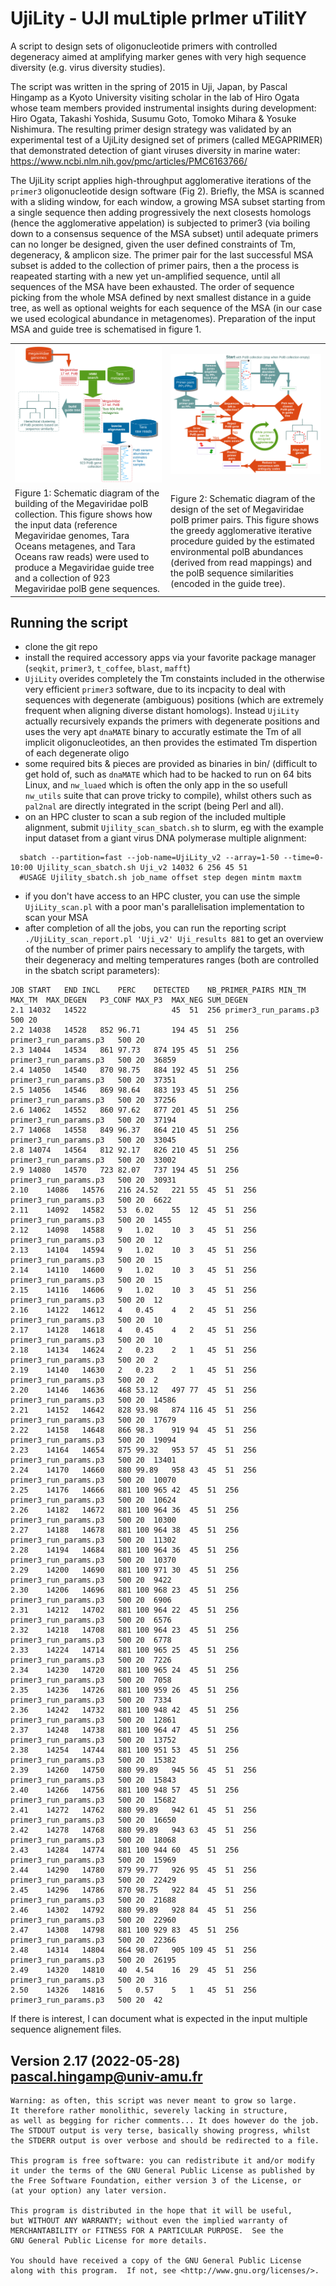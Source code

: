 # UjiLity - UJI muLtiple prImer uTilitY

A script to design sets of oligonucleotide primers with controlled degeneracy aimed at amplifying marker genes with very high sequence diversity (e.g. virus diversity studies).
    
The script was written in the spring of 2015 in Uji, Japan, by Pascal Hingamp as a Kyoto University visiting scholar in the lab of Hiro Ogata whose team members provided instrumental insights during development: Hiro Ogata, Takashi Yoshida, Susumu Goto, Tomoko Mihara & Yosuke Nishimura. The resulting primer design strategy was validated  by an experimental test of a UjiLity designed set of primers (called MEGAPRIMER) that demonstrated detection of giant viruses diversity in marine water: https://www.ncbi.nlm.nih.gov/pmc/articles/PMC6163766/ 

The UjiLity script applies high-throughput agglomerative iterations of the ```primer3``` oligonucleotide design software (Fig 2). Briefly, the MSA is scanned with a sliding window, for each window, a growing MSA subset starting from a single sequence then adding progressively the next closests homologs (hence the agglomerative appelation) is subjected to primer3 (via boiling down to a consensus sequence of the MSA subset) until adequate primers can no longer be designed, given the user defined constraints of Tm, degeneracy, & amplicon size. The primer pair for the last successful MSA subset is added to the collection of primer pairs, then a the process is reapeated starting with a new yet un-amplified sequence, until all sequences of the MSA have been exhausted. The order of sequence picking from the whole MSA defined by next smallest distance in a guide tree, as well as optional weights for each sequence of the MSA (in our case we used ecological abundance in metagenomes). Preparation of the input MSA and guide tree is schematised in figure 1.

<table>
  <tr>
    <td><img src="docs/figure_1.png" width="500px" title="Figure 1"/></td><td><img src="docs/figure_2.png" width="500px" title="Figure 2"/></td></tr>
    <tr><td>Figure 1: Schematic diagram of the building of the Megaviridae polB collection. This figure shows how the input data (reference Megaviridae genomes, Tara Oceans metagenes, and Tara Oceans raw reads) were used to produce a Megaviridae guide tree and a collection of 923 Megaviridae polB gene sequences.</td><td>Figure 2: Schematic diagram of the design of the set of Megaviridae polB primer pairs. This figure shows the greedy agglomerative iterative procedure guided by the estimated environmental polB abundances (derived from read mappings) and the polB sequence similarities (encoded in the guide tree).</td></tr></table>

## Running the script
 - clone the git repo
 - install the required accessory apps via your favorite package manager (```seqkit```, ```primer3```, ```t_coffee```, ```blast```, ```mafft```)
 - ```UjiLity``` overides completely the Tm constaints included in the otherwise very efficient ```primer3``` software, due to its incpacity to deal with sequences with degenerate (ambiguous) positions (which are extremely frequent when aligning diverse distant homologs). Instead ```UjiLity``` actually recursively expands the primers with degenerate positions and uses the very apt ```dnaMATE``` binary to accuratly estimate the Tm of all implicit oligonucleotides, an then provides the estimated Tm dispertion of each degenerate oligo
 - some required bits & pieces are provided as binaries in bin/ (difficult to get hold of, such as ```dnaMATE``` which had to be hacked to run on 64 bits Linux, and ```nw_luaed``` which is often the only app in the so usefull ```nw_utils``` suite that can prove tricky to compile), whilst others such as ```pal2nal``` are directly integrated in the script (being Perl and all).
 - on an HPC cluster to scan a sub region of the included multiple alignment, submit ```Ujility_scan_sbatch.sh``` to slurm, eg with the example input dataset from a giant virus DNA polymerase multiple alignment:
```
  sbatch --partition=fast --job-name=UjiLity_v2 --array=1-50 --time=0-10:00 Ujility_scan_sbatch.sh Uji_v2 14032 6 256 45 51
  #USAGE Ujility_sbatch.sh job_name offset step degen mintm maxtm
```
 - if you don't have access to an HPC cluster, you can use the simple ```UjiLity_scan.pl``` with a poor man's parallelisation implementation to scan your MSA
 - after completion of all the jobs, you can run the reporting script ```./UjiLity_scan_report.pl 'Uji_v2' Uji_results 881``` to get an overview of the number of primer pairs necessary to amplify the targets, with their degeneracy and melting temperatures ranges (both are controlled in the sbatch script parameters):
```
JOB	START	END	INCL	PERC	DETECTED	NB_PRIMER_PAIRS	MIN_TM	MAX_TM	MAX_DEGEN	P3_CONF	MAX_P3	MAX_NEG	SUM_DEGEN
2.1	14032	14522					45	51	256	primer3_run_params.p3	500	20	
2.2	14038	14528	852	96.71		194	45	51	256	primer3_run_params.p3	500	20	
2.3	14044	14534	861	97.73	874	195	45	51	256	primer3_run_params.p3	500	20	36859
2.4	14050	14540	870	98.75	884	192	45	51	256	primer3_run_params.p3	500	20	37351
2.5	14056	14546	869	98.64	883	193	45	51	256	primer3_run_params.p3	500	20	37256
2.6	14062	14552	860	97.62	877	201	45	51	256	primer3_run_params.p3	500	20	37194
2.7	14068	14558	849	96.37	864	210	45	51	256	primer3_run_params.p3	500	20	33045
2.8	14074	14564	812	92.17	826	210	45	51	256	primer3_run_params.p3	500	20	33002
2.9	14080	14570	723	82.07	737	194	45	51	256	primer3_run_params.p3	500	20	30931
2.10	14086	14576	216	24.52	221	55	45	51	256	primer3_run_params.p3	500	20	6622
2.11	14092	14582	53	6.02	55	12	45	51	256	primer3_run_params.p3	500	20	1455
2.12	14098	14588	9	1.02	10	3	45	51	256	primer3_run_params.p3	500	20	12
2.13	14104	14594	9	1.02	10	3	45	51	256	primer3_run_params.p3	500	20	15
2.14	14110	14600	9	1.02	10	3	45	51	256	primer3_run_params.p3	500	20	15
2.15	14116	14606	9	1.02	10	3	45	51	256	primer3_run_params.p3	500	20	12
2.16	14122	14612	4	0.45	4	2	45	51	256	primer3_run_params.p3	500	20	10
2.17	14128	14618	4	0.45	4	2	45	51	256	primer3_run_params.p3	500	20	10
2.18	14134	14624	2	0.23	2	1	45	51	256	primer3_run_params.p3	500	20	2
2.19	14140	14630	2	0.23	2	1	45	51	256	primer3_run_params.p3	500	20	2
2.20	14146	14636	468	53.12	497	77	45	51	256	primer3_run_params.p3	500	20	14586
2.21	14152	14642	828	93.98	874	116	45	51	256	primer3_run_params.p3	500	20	17679
2.22	14158	14648	866	98.3	919	94	45	51	256	primer3_run_params.p3	500	20	19094
2.23	14164	14654	875	99.32	953	57	45	51	256	primer3_run_params.p3	500	20	13401
2.24	14170	14660	880	99.89	958	43	45	51	256	primer3_run_params.p3	500	20	10070
2.25	14176	14666	881	100	965	42	45	51	256	primer3_run_params.p3	500	20	10624
2.26	14182	14672	881	100	964	36	45	51	256	primer3_run_params.p3	500	20	10300
2.27	14188	14678	881	100	964	38	45	51	256	primer3_run_params.p3	500	20	11302
2.28	14194	14684	881	100	964	36	45	51	256	primer3_run_params.p3	500	20	10370
2.29	14200	14690	881	100	971	30	45	51	256	primer3_run_params.p3	500	20	9422
2.30	14206	14696	881	100	968	23	45	51	256	primer3_run_params.p3	500	20	6906
2.31	14212	14702	881	100	964	22	45	51	256	primer3_run_params.p3	500	20	6576
2.32	14218	14708	881	100	964	23	45	51	256	primer3_run_params.p3	500	20	6778
2.33	14224	14714	881	100	965	25	45	51	256	primer3_run_params.p3	500	20	7226
2.34	14230	14720	881	100	965	24	45	51	256	primer3_run_params.p3	500	20	7058
2.35	14236	14726	881	100	959	26	45	51	256	primer3_run_params.p3	500	20	7334
2.36	14242	14732	881	100	948	42	45	51	256	primer3_run_params.p3	500	20	12861
2.37	14248	14738	881	100	964	47	45	51	256	primer3_run_params.p3	500	20	13752
2.38	14254	14744	881	100	951	53	45	51	256	primer3_run_params.p3	500	20	15382
2.39	14260	14750	880	99.89	945	56	45	51	256	primer3_run_params.p3	500	20	15843
2.40	14266	14756	881	100	948	57	45	51	256	primer3_run_params.p3	500	20	15682
2.41	14272	14762	880	99.89	942	61	45	51	256	primer3_run_params.p3	500	20	16650
2.42	14278	14768	880	99.89	943	63	45	51	256	primer3_run_params.p3	500	20	18068
2.43	14284	14774	881	100	944	60	45	51	256	primer3_run_params.p3	500	20	15969
2.44	14290	14780	879	99.77	926	95	45	51	256	primer3_run_params.p3	500	20	22429
2.45	14296	14786	870	98.75	922	84	45	51	256	primer3_run_params.p3	500	20	21688
2.46	14302	14792	880	99.89	928	84	45	51	256	primer3_run_params.p3	500	20	22960
2.47	14308	14798	881	100	929	83	45	51	256	primer3_run_params.p3	500	20	22366
2.48	14314	14804	864	98.07	905	109	45	51	256	primer3_run_params.p3	500	20	26195
2.49	14320	14810	40	4.54	16	29	45	51	256	primer3_run_params.p3	500	20	316
2.50	14326	14816	5	0.57	5	1	45	51	256	primer3_run_params.p3	500	20	42
```
If there is interest, I can document what is expected in the input multiple sequence alignement files.

## Version 2.17 (2022-05-28) pascal.hingamp@univ-amu.fr
    		
    Warning: as often, this script was never meant to grow so large.
    It therefore rather monolithic, severely lacking in structure,
    as well as begging for richer comments... It does however do the job.
    The STDOUT output is very terse, basically showing progress, whilst
    the STDERR output is over verbose and should be redirected to a file.

    This program is free software: you can redistribute it and/or modify
    it under the terms of the GNU General Public License as published by
    the Free Software Foundation, either version 3 of the License, or
    (at your option) any later version.

    This program is distributed in the hope that it will be useful,
    but WITHOUT ANY WARRANTY; without even the implied warranty of
    MERCHANTABILITY or FITNESS FOR A PARTICULAR PURPOSE.  See the
    GNU General Public License for more details.

    You should have received a copy of the GNU General Public License
    along with this program.  If not, see <http://www.gnu.org/licenses/>.
